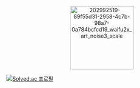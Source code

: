 <p align="center" style="...">
  <img width="167" alt="202992519-89f55d31-2958-4c7b-98a7-0a784bcfcd19_waifu2x_art_noise3_scale" src="https://user-images.githubusercontent.com/110071838/202999130-a9b9f4f3-757f-4a92-80c3-4c84331f0ff4.png">

</p>




[![Solved.ac
프로필](http://mazassumnida.wtf/api/generate_badge?boj={handle})](https://solved.ac/{handle})






<!--
**hyein5391/hyein5391** is a ✨ _special_ ✨ repository because its `README.md` (this file) appears on your GitHub profile.

Here are some ideas to get you started:

- 🔭 I’m currently working on ...
- 🌱 I’m currently learning ...
- 👯 I’m looking to collaborate on ...
- 🤔 I’m looking for help with ...
- 💬 Ask me about ...
- 📫 How to reach me: ...
- 😄 Pronouns: ...
- ⚡ Fun fact: ...
-->
